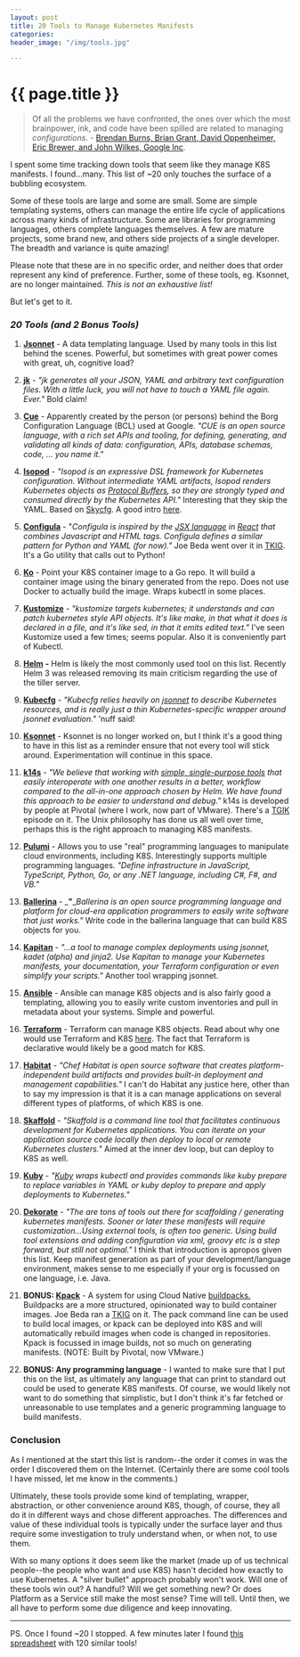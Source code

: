 ```yaml
---
layout: post
title: 20 Tools to Manage Kubernetes Manifests
categories:
header_image: "/img/tools.jpg"

---
```


# {{ page.title }}
 
> Of all the problems we have confronted, the ones over which the most brainpower, ink, and code have been spilled are related to managing _configurations._ - [Brendan Burns, Brian Grant, David Oppenheimer, Eric Brewer, and John Wilkes, Google Inc](https://queue.acm.org/detail.cfm?id=2898444).

I spent some time tracking down tools that seem like they manage K8S manifests. I found...many. This list of ~20 only touches the surface of a bubbling ecosystem.

Some of these tools are large and some are small. Some are simple templating systems, others can manage the entire life cycle of applications across many kinds of infrastructure. Some are libraries for programming languages, others complete languages themselves. A few are mature projects, some brand new, and others side projects of a single developer. The breadth and variance is quite amazing!

Please note that these are in no specific order, and neither does that order represent any kind of preference. Further, some of these tools, eg. Ksonnet, are no longer maintained. _This is not an exhaustive list!_

But let's get to it.

### _**20 Tools (and 2 Bonus Tools)**_

1.  [**Jsonnet**](https://jsonnet.org/) - A data templating language. Used by many tools in this list behind the scenes. Powerful, but sometimes with great power comes with great, uh, cognitive load?
    
2.  [**jk**](https://jkcfg.github.io/#/) - _"jk generates all your JSON, YAML and arbitrary text configuration files. With a little luck, you will not have to touch a YAML file again. Ever."_ Bold claim!
    
3.  [**Cue**](https://cuelang.org/) - Apparently created by the person (or persons) behind the Borg Configuration Language (BCL) used at Google. _"CUE is an open source language, with a rich set APIs and tooling, for defining, generating, and validating all kinds of data: configuration, APIs, database schemas, code, … you name it."_
    
4.  [**Isopod**](https://github.com/cruise-automation/isopod)  \- _"Isopod is an expressive DSL framework for Kubernetes configuration. Without intermediate YAML artifacts, Isopod renders Kubernetes objects as [](https://github.com/protocolbuffers/protobuf)_ [_Protocol Buffers_](https://github.com/protocolbuffers/protobuf)_, so they are strongly typed and consumed directly by the Kubernetes API."_ Interesting that they skip the YAML. Based on [](https://github.com/stripe/skycfg) [Skycfg](https://github.com/stripe/skycfg). A good intro [](https://medium.com/cruise/isopod-5ad7c565d350) [here](https://medium.com/cruise/isopod-5ad7c565d350).
    
5.  [**Configula**](https://github.com/brendandburns/configula) - "_Configula is inspired by the [](https://reactjs.org/docs/introducing-jsx.html)_ [_JSX language_](https://reactjs.org/docs/introducing-jsx.html) _in [](https://reactjs.org/)_ [_React_](https://reactjs.org/) _that combines Javascript and HTML tags. Configula defines a similar pattern for Python and YAML (for now)."_ Joe Beda went over it in [](https://www.youtube.com/watch?v=efUAuOxR-ro) [TKIG](https://www.youtube.com/watch?v=efUAuOxR-ro). It's a Go utility that calls out to Python!
    
6.  [**Ko**](https://github.com/google/ko) - Point your K8S container image to a Go repo. It will build a container image using the binary generated from the repo. Does not use Docker to actually build the image. Wraps kubectl in some places.
    
7.  [**Kustomize**](https://kustomize.io/) - _"kustomize targets kubernetes; it understands and can patch kubernetes style API objects. It's like make, in that what it does is declared in a file, and it's like sed, in that it emits edited text."_ I've seen Kustomize used a few times; seems popular. Also it is conveniently part of Kubectl.
    
8.  [**Helm**](https://helm.sh/) **-** Helm is likely the most commonly used tool on this list. Recently Helm 3 was released removing its main criticism regarding the use of the tiller server.
    
9.  [**Kubecfg**](https://github.com/bitnami/kubecfg) - _"Kubecfg relies heavily on [](http://jsonnet.org/)_ [_jsonnet_](http://jsonnet.org/) _to describe Kubernetes resources, and is really just a thin Kubernetes-specific wrapper around jsonnet evaluation."_ 'nuff said!
    
10.  [**Ksonnet**](https://ksonnet.io/) - Ksonnet is no longer worked on, but I think it's a good thing to have in this list as a reminder ensure that not every tool will stick around. Experimentation will continue in this space.
    
11.  [**k14s**](https://k14s.io/) - _"We believe that working with [](https://content.pivotal.io/blog/introducing-k14s-kubernetes-tools-simple-and-composable-tools-for-application-deployment)_ _[simple, single-purpose tools](https://content.pivotal.io/blog/introducing-k14s-kubernetes-tools-simple-and-composable-tools-for-application-deployment)_ _that easily interoperate with one another results in a better, workflow compared to the all-in-one approach chosen by Helm. We have found this approach to be easier to understand and debug."_ k14s is developed by people at Pivotal (where I work, now part of VMware). There's a [](https://www.youtube.com/watch?v=CSglwNTQiYg) [TGIK](https://www.youtube.com/watch?v=CSglwNTQiYg) episode on it. The Unix philosophy has done us all well over time, perhaps this is the right approach to managing K8S manifests.
    
12.  [**Pulumi**](https://www.pulumi.com/)  \- Allows you to use "real" programming languages to manipulate cloud environments, including K8S. Interestingly supports multiple programming languages. _"Define infrastructure in JavaScript, TypeScript, Python, Go, or any .NET language, including C#, F#, and VB."_
    
13.  [**Ballerina**](https://ballerina.io/)  \- _**"**__Ballerina is an open source programming language and platform for cloud-era application programmers to easily write software that just works."_ Write code in the ballerina language that can build K8S objects for you.
    
14.  [**Kapitan**](https://github.com/deepmind/kapitan) - _"...a tool to manage complex deployments using jsonnet, kadet (alpha) and jinja2. Use Kapitan to manage your Kubernetes manifests, your documentation, your Terraform configuration or even simplify your scripts."_ Another tool wrapping jsonnet.
    
15.  [**Ansible**](https://docs.ansible.com/ansible/latest/modules/k8s_module.html)  \- Ansible can manage K8S objects and is also fairly good a templating, allowing you to easily write custom inventories and pull in metadata about your systems. Simple and powerful.
    
16.  [**Terraform**](https://www.terraform.io/docs/providers/kubernetes/index.html)  \- Terraform can manage K8S objects. Read about why one would use Terraform and K8S [](https://www.hashicorp.com/blog/managing-kubernetes-applications-with-hashicorp-terraform/) [here](https://www.hashicorp.com/blog/managing-kubernetes-applications-with-hashicorp-terraform/). The fact that Terraform is declarative would likely be a good match for K8S.
    
17.  [**Habitat**](https://www.habitat.sh/)  \- _"Chef Habitat is open source software that creates platform-independent build artifacts and provides built-in deployment and management capabilities."_ I can't do Habitat any justice here, other than to say my impression is that it is a can manage applications on several different types of platforms, of which K8S is one.
    
18.  [**Skaffold**](https://github.com/GoogleContainerTools/skaffold)  \- _"Skaffold is a command line tool that facilitates continuous development for Kubernetes applications. You can iterate on your application source code locally then deploy to local or remote Kubernetes clusters."_ Aimed at the inner dev loop, but can deploy to K8S as well.
    
19.  [**Kuby**](https://github.com/smartive/kuby/) - _"_[_Kuby_](https://blog.smartive.ch/how-we-simplified-our-kubernetes-deployments-with-an-alternative-to-helm-aafedcfd4cce) _wraps kubectl and provides commands like kuby prepare to replace variables in YAML or kuby deploy to prepare and apply deployments to Kubernetes."_
    
20.  [**Dekorate**](https://github.com/dekorateio/dekorate) - _"The are tons of tools out there for scaffolding / generating kubernetes manifests. Sooner or later these manifests will require customization...Using external tools, is often too generic. Using build tool extensions and adding configuration via xml, groovy etc is a step forward, but still not optimal."_ I think that introduction is apropos given this list. Keep manifest generation as part of your development/language environment, makes sense to me especially if your org is focussed on one language, i.e. Java.
    
21.  **BONUS: [](https://github.com/pivotal/kpack)** [**Kpack**](https://github.com/pivotal/kpack) - A system for using Cloud Native [](https://buildpacks.io/) [buildpacks.](https://buildpacks.io/) Buildpacks are a more structured, opinionated way to build container images. Joe Beda ran a [](https://www.youtube.com/watch?v=4zkRX9PSJ5k&feature=youtu.be) [TKIG](https://www.youtube.com/watch?v=4zkRX9PSJ5k&feature=youtu.be) on it. The pack command line can be used to build local images, or kpack can be deployed into K8S and will automatically rebuild images when code is changed in repositories. Kpack is focussed in image builds, not so much on generating manifests. (NOTE: Built by Pivotal, now VMware.)
    
22.  **BONUS: Any programming language** \- I wanted to make sure that I put this on the list, as ultimately any language that can print to standard out could be used to generate K8S manifests. Of course, we would likely not want to do something that simplistic, but I don't think it's far fetched or unreasonable to use templates and a generic programming language to build manifests.
    

### **Conclusion**

As I mentioned at the start this list is random--the order it comes in was the order I discovered them on the Internet. (Certainly there are some cool tools I have missed, let me know in the comments.)

Ultimately, these tools provide some kind of templating, wrapper, abstraction, or other convenience around K8S, though, of course, they all do it in different ways and chose different approaches. The differences and value of these individual tools is typically under the surface layer and thus require some investigation to truly understand when, or when not, to use them.

With so many options it does seem like the market (made up of us technical people--the people who want and use K8S) hasn't decided how exactly to use Kubernetes. A "silver bullet" approach probably won't work. Will one of these tools win out? A handful? Will we get something new? Or does Platform as a Service still make the most sense? Time will tell. Until then, we all have to perform some due diligence and keep innovating.

----

PS. Once I found ~20 I stopped. A few minutes later I found [this spreadsheet](https://docs.google.com/spreadsheets/d/1FCgqz1Ci7_VCz_wdh8vBitZ3giBtac_H8SBw4uxnrsE/edit#gid=0) with 120 similar tools!